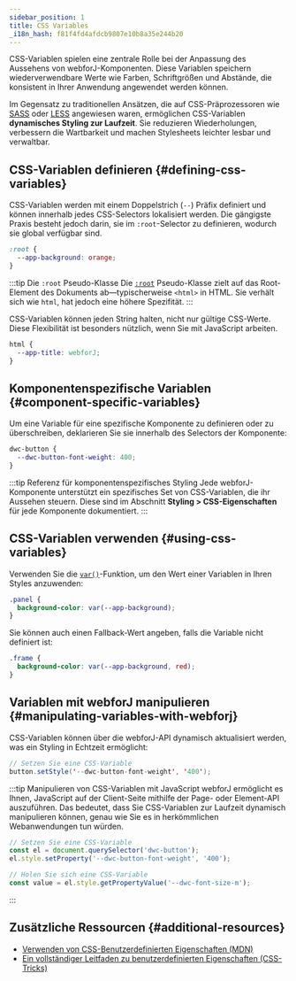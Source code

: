 ```yaml
---
sidebar_position: 1
title: CSS Variables
_i18n_hash: f81f4fd4afdcb9807e10b8a35e244b20
---
```

CSS-Variablen spielen eine zentrale Rolle bei der Anpassung des Aussehens von webforJ-Komponenten. Diese Variablen speichern wiederverwendbare Werte wie Farben, Schriftgrößen und Abstände, die konsistent in Ihrer Anwendung angewendet werden können.

Im Gegensatz zu traditionellen Ansätzen, die auf CSS-Präprozessoren wie [SASS](https://sass-lang.com/) oder [LESS](https://lesscss.org/) angewiesen waren, ermöglichen CSS-Variablen **dynamisches Styling zur Laufzeit**. Sie reduzieren Wiederholungen, verbessern die Wartbarkeit und machen Stylesheets leichter lesbar und verwaltbar.

## CSS-Variablen definieren {#defining-css-variables}

CSS-Variablen werden mit einem Doppelstrich (`--`) Präfix definiert und können innerhalb jedes CSS-Selectors lokalisiert werden. Die gängigste Praxis besteht jedoch darin, sie im `:root`-Selector zu definieren, wodurch sie global verfügbar sind.

```css
:root {
  --app-background: orange;
}
```

:::tip Die `:root` Pseudo-Klasse
Die [`:root`](https://developer.mozilla.org/en-US/docs/Web/CSS/:root) Pseudo-Klasse zielt auf das Root-Element des Dokuments ab—typischerweise `<html>` in HTML. Sie verhält sich wie `html`, hat jedoch eine höhere Spezifität.
:::

CSS-Variablen können jeden String halten, nicht nur gültige CSS-Werte. Diese Flexibilität ist besonders nützlich, wenn Sie mit JavaScript arbeiten.

```css
html {
  --app-title: webforJ;
}
```

## Komponentenspezifische Variablen {#component-specific-variables}

Um eine Variable für eine spezifische Komponente zu definieren oder zu überschreiben, deklarieren Sie sie innerhalb des Selectors der Komponente:

```css
dwc-button {
  --dwc-button-font-weight: 400;
}
```

:::tip Referenz für komponentenspezifisches Styling
Jede webforJ-Komponente unterstützt ein spezifisches Set von CSS-Variablen, die ihr Aussehen steuern. Diese sind im Abschnitt **Styling > CSS-Eigenschaften** für jede Komponente dokumentiert. 
:::

## CSS-Variablen verwenden {#using-css-variables}

Verwenden Sie die [`var()`](https://developer.mozilla.org/en-US/docs/Web/CSS/var())-Funktion, um den Wert einer Variablen in Ihren Styles anzuwenden:

```css
.panel {
  background-color: var(--app-background);
}
```

Sie können auch einen Fallback-Wert angeben, falls die Variable nicht definiert ist:

```css
.frame {
  background-color: var(--app-background, red);
}
```

## Variablen mit webforJ manipulieren {#manipulating-variables-with-webforj}

CSS-Variablen können über die webforJ-API dynamisch aktualisiert werden, was ein Styling in Echtzeit ermöglicht:

```java
// Setzen Sie eine CSS-Variable
button.setStyle('--dwc-button-font-weight', '400');
```

:::tip Manipulieren von CSS-Variablen mit JavaScript
webforJ ermöglicht es Ihnen, JavaScript auf der Client-Seite mithilfe der Page- oder Element-API auszuführen. Das bedeutet, dass Sie CSS-Variablen zur Laufzeit dynamisch manipulieren können, genau wie Sie es in herkömmlichen Webanwendungen tun würden.

```javascript
// Setzen Sie eine CSS-Variable
const el = document.querySelector('dwc-button');
el.style.setProperty('--dwc-button-font-weight', '400');

// Holen Sie sich eine CSS-Variable
const value = el.style.getPropertyValue('--dwc-font-size-m');
```
:::

## Zusätzliche Ressourcen {#additional-resources}

- [Verwenden von CSS-Benutzerdefinierten Eigenschaften (MDN)](https://developer.mozilla.org/en-US/docs/Web/CSS/Using_CSS_custom_properties)  
- [Ein vollständiger Leitfaden zu benutzerdefinierten Eigenschaften (CSS-Tricks)](https://css-tricks.com/a-complete-guide-to-custom-properties/)
